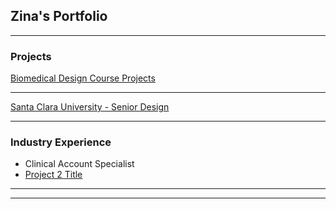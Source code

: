 ## Zina's Portfolio

---

### Projects

[Biomedical Design Course Projects](/instruments)

---
[Santa Clara University - Senior Design](/seniordesign.md)


---

### Industry Experience

- Clinical Account Specialist
- [Project 2 Title](http://example.com/)


---




---

